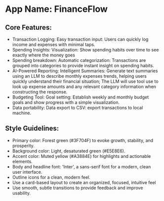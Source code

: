 # **App Name**: FinanceFlow

## Core Features:

- Transaction Logging: Easy transaction input: Users can quickly log income and expenses with minimal taps.
- Spending Insights: Visualization: Show spending habits over time to see exactly where the money goes
- Spending breakdown: Automatic categorization: Transactions are grouped into categories to provide instant insight on spending habits.
- AI-Powered Reporting: Intelligent Summaries: Generate text summaries using an LLM to describe monthly expenses trends, helping users quickly understand their financial situation; The LLM will use tool use to look up expense amounts and any relevant category information when constructing the response.
- Budgeting Tool: Goal setting: Establish weekly and monthly budget goals and show progress with a simple visualization.
- Data portability: Data export to CSV: export transactions to local machine.

## Style Guidelines:

- Primary color: Forest green (#3F704F) to evoke growth, stability, and prosperity.
- Background color: Light, desaturated green (#E5E8E6).
- Accent color: Muted yellow (#A3884E) for highlights and actionable elements.
- Body and headline font: 'Inter', a sans-serif font for a modern, clean user interface.
- Outline icons for a clean, modern feel.
- Use a card-based layout to create an organized, focused, intuitive feel
- Use smooth, subtle transitions to provide feedback and improve usability. 